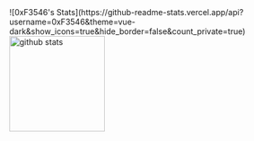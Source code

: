 <div align="left"> 
  ![0xF3546's Stats](https://github-readme-stats.vercel.app/api?username=0xF3546&theme=vue-dark&show_icons=true&hide_border=false&count_private=true)
  <img alt="github stats" height="170px" src="https://github-readme-stats.vercel.app/api/top-langs/?username=0xF3546&theme=vue-dark&layout=compact" />
</div>
